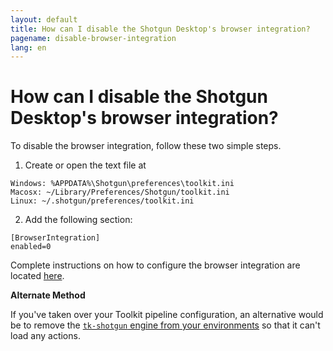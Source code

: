 ```yaml
---
layout: default
title: How can I disable the Shotgun Desktop's browser integration?
pagename: disable-browser-integration
lang: en
---
```


# How can I disable the Shotgun Desktop's browser integration?

To disable the browser integration, follow these two simple steps.

1. Create or open the text file at

```
Windows: %APPDATA%\Shotgun\preferences\toolkit.ini
Macosx: ~/Library/Preferences/Shotgun/toolkit.ini
Linux: ~/.shotgun/preferences/toolkit.ini
```

2. Add the following section:

```
[BrowserIntegration]
enabled=0
```

Complete instructions on how to configure the browser integration are located [here](https://support.shotgunsoftware.com/hc/en-us/articles/115000067493-Integrations-Admin-Guide#Toolkit%20Configuration%20File).

**Alternate Method**

If you've taken over your Toolkit pipeline configuration, an alternative would be to remove the [`tk-shotgun` engine from your environments](https://github.com/shotgunsoftware/tk-config-default2/blob/master/env/project.yml#L48) so that it can't load any actions.